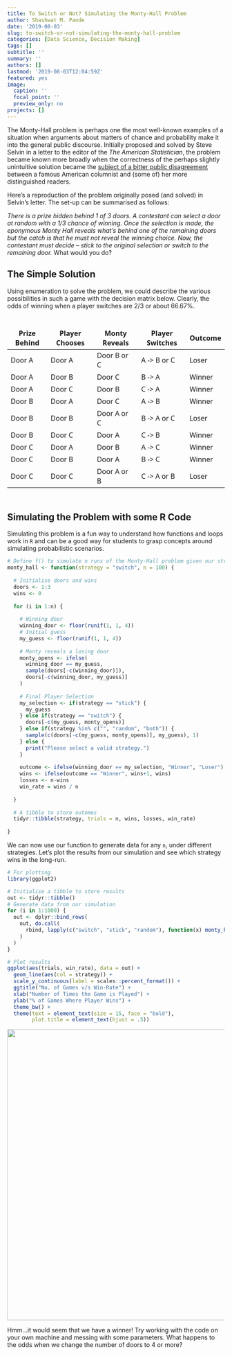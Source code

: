 ```yaml
---
title: To Switch or Not? Simulating the Monty-Hall Problem
author: Shashwat M. Pande
date: '2019-08-03'
slug: to-switch-or-not-simulating-the-monty-hall-problem
categories: [Data Science, Decision Making]
tags: []
subtitle: ''
summary: ''
authors: []
lastmod: '2019-08-03T12:04:59Z'
featured: yes
image:
  caption: ''
  focal_point: ''
  preview_only: no
projects: []
---
```


The Monty-Hall problem is perhaps one the most well-known examples of a situation when arguments about matters of chance and probability make it into the general public discourse. Initially proposed and solved by Steve Selvin in a letter to the editor of the *The American Statistician*, the problem became known more broadly when the correctness of the perhaps slightly unintuitive solution became the [subject of a bitter public disagreement](https://web.archive.org/web/20130121183432/http://marilynvossavant.com/game-show-problem/) between a famous American columnist and (some of) her more distinguished readers.

Here’s a reproduction of the problem originally posed (and solved) in Selvin’s letter. The set-up can be summarised as follows:

*There is a prize hidden behind 1 of 3 doors. A contestant can select a door at random with a 1/3 chance of winning. Once the selection is made, the eponymous Monty Hall reveals what’s behind one of the remaining doors but the catch is that he must not reveal the winning choice. Now, the contestant must decide – stick to the original selection or switch to the remaining door.* What would you do?

## The Simple Solution

Using enumeration to solve the problem, we could describe the various possibilities in such a game with the decision matrix below. Clearly, the odds of winning when a player switches are 2/3 or about 66.67%.

<div id="fsigubnphz" style="padding-left:0px;padding-right:0px;padding-top:10px;padding-bottom:10px;overflow-x:auto;overflow-y:auto;width:auto;height:auto;">
<style>@import url("https://fonts.googleapis.com/css2?family=Chivo:ital,wght@0,100;0,200;0,300;0,400;0,500;0,600;0,700;0,800;0,900;1,100;1,200;1,300;1,400;1,500;1,600;1,700;1,800;1,900&display=swap");
#fsigubnphz table {
  font-family: Chivo, system-ui, 'Segoe UI', Roboto, Helvetica, Arial, sans-serif, 'Apple Color Emoji', 'Segoe UI Emoji', 'Segoe UI Symbol', 'Noto Color Emoji';
  -webkit-font-smoothing: antialiased;
  -moz-osx-font-smoothing: grayscale;
}
&#10;#fsigubnphz thead, #fsigubnphz tbody, #fsigubnphz tfoot, #fsigubnphz tr, #fsigubnphz td, #fsigubnphz th {
  border-style: none;
}
&#10;#fsigubnphz p {
  margin: 0;
  padding: 0;
}
&#10;#fsigubnphz .gt_table {
  display: table;
  border-collapse: collapse;
  line-height: normal;
  margin-left: auto;
  margin-right: auto;
  color: #333333;
  font-size: 16px;
  font-weight: 300;
  font-style: normal;
  background-color: #FFFFFF;
  width: auto;
  border-top-style: none;
  border-top-width: 3px;
  border-top-color: #A8A8A8;
  border-right-style: none;
  border-right-width: 2px;
  border-right-color: #D3D3D3;
  border-bottom-style: none;
  border-bottom-width: 2px;
  border-bottom-color: #A8A8A8;
  border-left-style: none;
  border-left-width: 2px;
  border-left-color: #D3D3D3;
}
&#10;#fsigubnphz .gt_caption {
  padding-top: 4px;
  padding-bottom: 4px;
}
&#10;#fsigubnphz .gt_title {
  color: #333333;
  font-size: 125%;
  font-weight: initial;
  padding-top: 4px;
  padding-bottom: 4px;
  padding-left: 5px;
  padding-right: 5px;
  border-bottom-color: #FFFFFF;
  border-bottom-width: 0;
}
&#10;#fsigubnphz .gt_subtitle {
  color: #333333;
  font-size: 85%;
  font-weight: initial;
  padding-top: 3px;
  padding-bottom: 5px;
  padding-left: 5px;
  padding-right: 5px;
  border-top-color: #FFFFFF;
  border-top-width: 0;
}
&#10;#fsigubnphz .gt_heading {
  background-color: #FFFFFF;
  text-align: left;
  border-bottom-color: #FFFFFF;
  border-left-style: none;
  border-left-width: 1px;
  border-left-color: #D3D3D3;
  border-right-style: none;
  border-right-width: 1px;
  border-right-color: #D3D3D3;
}
&#10;#fsigubnphz .gt_bottom_border {
  border-bottom-style: none;
  border-bottom-width: 2px;
  border-bottom-color: #D3D3D3;
}
&#10;#fsigubnphz .gt_col_headings {
  border-top-style: none;
  border-top-width: 2px;
  border-top-color: #D3D3D3;
  border-bottom-style: solid;
  border-bottom-width: 2px;
  border-bottom-color: #000000;
  border-left-style: none;
  border-left-width: 1px;
  border-left-color: #D3D3D3;
  border-right-style: none;
  border-right-width: 1px;
  border-right-color: #D3D3D3;
}
&#10;#fsigubnphz .gt_col_heading {
  color: #333333;
  background-color: #FFFFFF;
  font-size: 80%;
  font-weight: normal;
  text-transform: uppercase;
  border-left-style: none;
  border-left-width: 1px;
  border-left-color: #D3D3D3;
  border-right-style: none;
  border-right-width: 1px;
  border-right-color: #D3D3D3;
  vertical-align: bottom;
  padding-top: 5px;
  padding-bottom: 6px;
  padding-left: 5px;
  padding-right: 5px;
  overflow-x: hidden;
}
&#10;#fsigubnphz .gt_column_spanner_outer {
  color: #333333;
  background-color: #FFFFFF;
  font-size: 80%;
  font-weight: normal;
  text-transform: uppercase;
  padding-top: 0;
  padding-bottom: 0;
  padding-left: 4px;
  padding-right: 4px;
}
&#10;#fsigubnphz .gt_column_spanner_outer:first-child {
  padding-left: 0;
}
&#10;#fsigubnphz .gt_column_spanner_outer:last-child {
  padding-right: 0;
}
&#10;#fsigubnphz .gt_column_spanner {
  border-bottom-style: solid;
  border-bottom-width: 2px;
  border-bottom-color: #000000;
  vertical-align: bottom;
  padding-top: 5px;
  padding-bottom: 5px;
  overflow-x: hidden;
  display: inline-block;
  width: 100%;
}
&#10;#fsigubnphz .gt_spanner_row {
  border-bottom-style: hidden;
}
&#10;#fsigubnphz .gt_group_heading {
  padding-top: 8px;
  padding-bottom: 8px;
  padding-left: 5px;
  padding-right: 5px;
  color: #333333;
  background-color: #FFFFFF;
  font-size: 80%;
  font-weight: bolder;
  text-transform: uppercase;
  border-top-style: none;
  border-top-width: 2px;
  border-top-color: #000000;
  border-bottom-style: solid;
  border-bottom-width: 1px;
  border-bottom-color: #FFFFFF;
  border-left-style: none;
  border-left-width: 1px;
  border-left-color: #D3D3D3;
  border-right-style: none;
  border-right-width: 1px;
  border-right-color: #D3D3D3;
  vertical-align: middle;
  text-align: left;
}
&#10;#fsigubnphz .gt_empty_group_heading {
  padding: 0.5px;
  color: #333333;
  background-color: #FFFFFF;
  font-size: 80%;
  font-weight: bolder;
  border-top-style: none;
  border-top-width: 2px;
  border-top-color: #000000;
  border-bottom-style: solid;
  border-bottom-width: 1px;
  border-bottom-color: #FFFFFF;
  vertical-align: middle;
}
&#10;#fsigubnphz .gt_from_md > :first-child {
  margin-top: 0;
}
&#10;#fsigubnphz .gt_from_md > :last-child {
  margin-bottom: 0;
}
&#10;#fsigubnphz .gt_row {
  padding-top: 3px;
  padding-bottom: 3px;
  padding-left: 5px;
  padding-right: 5px;
  margin: 10px;
  border-top-style: solid;
  border-top-width: 1px;
  border-top-color: #D3D3D3;
  border-left-style: none;
  border-left-width: 1px;
  border-left-color: #D3D3D3;
  border-right-style: none;
  border-right-width: 1px;
  border-right-color: #D3D3D3;
  vertical-align: middle;
  overflow-x: hidden;
}
&#10;#fsigubnphz .gt_stub {
  color: #333333;
  background-color: #FFFFFF;
  font-size: 80%;
  font-weight: bolder;
  text-transform: uppercase;
  border-right-style: solid;
  border-right-width: 0px;
  border-right-color: #FFFFFF;
  padding-left: 5px;
  padding-right: 5px;
}
&#10;#fsigubnphz .gt_stub_row_group {
  color: #333333;
  background-color: #FFFFFF;
  font-size: 100%;
  font-weight: initial;
  text-transform: inherit;
  border-right-style: solid;
  border-right-width: 2px;
  border-right-color: #D3D3D3;
  padding-left: 5px;
  padding-right: 5px;
  vertical-align: top;
}
&#10;#fsigubnphz .gt_row_group_first td {
  border-top-width: 2px;
}
&#10;#fsigubnphz .gt_row_group_first th {
  border-top-width: 2px;
}
&#10;#fsigubnphz .gt_summary_row {
  color: #333333;
  background-color: #FFFFFF;
  text-transform: inherit;
  padding-top: 8px;
  padding-bottom: 8px;
  padding-left: 5px;
  padding-right: 5px;
}
&#10;#fsigubnphz .gt_first_summary_row {
  border-top-style: solid;
  border-top-color: #D3D3D3;
}
&#10;#fsigubnphz .gt_first_summary_row.thick {
  border-top-width: 2px;
}
&#10;#fsigubnphz .gt_last_summary_row {
  padding-top: 8px;
  padding-bottom: 8px;
  padding-left: 5px;
  padding-right: 5px;
  border-bottom-style: solid;
  border-bottom-width: 2px;
  border-bottom-color: #D3D3D3;
}
&#10;#fsigubnphz .gt_grand_summary_row {
  color: #333333;
  background-color: #FFFFFF;
  text-transform: inherit;
  padding-top: 8px;
  padding-bottom: 8px;
  padding-left: 5px;
  padding-right: 5px;
}
&#10;#fsigubnphz .gt_first_grand_summary_row {
  padding-top: 8px;
  padding-bottom: 8px;
  padding-left: 5px;
  padding-right: 5px;
  border-top-style: double;
  border-top-width: 6px;
  border-top-color: #D3D3D3;
}
&#10;#fsigubnphz .gt_last_grand_summary_row_top {
  padding-top: 8px;
  padding-bottom: 8px;
  padding-left: 5px;
  padding-right: 5px;
  border-bottom-style: double;
  border-bottom-width: 6px;
  border-bottom-color: #D3D3D3;
}
&#10;#fsigubnphz .gt_striped {
  background-color: rgba(128, 128, 128, 0.05);
}
&#10;#fsigubnphz .gt_table_body {
  border-top-style: solid;
  border-top-width: 2px;
  border-top-color: #D3D3D3;
  border-bottom-style: solid;
  border-bottom-width: 2px;
  border-bottom-color: #D3D3D3;
}
&#10;#fsigubnphz .gt_footnotes {
  color: #333333;
  background-color: #FFFFFF;
  border-bottom-style: none;
  border-bottom-width: 2px;
  border-bottom-color: #D3D3D3;
  border-left-style: none;
  border-left-width: 2px;
  border-left-color: #D3D3D3;
  border-right-style: none;
  border-right-width: 2px;
  border-right-color: #D3D3D3;
}
&#10;#fsigubnphz .gt_footnote {
  margin: 0px;
  font-size: 90%;
  padding-top: 4px;
  padding-bottom: 4px;
  padding-left: 5px;
  padding-right: 5px;
}
&#10;#fsigubnphz .gt_sourcenotes {
  color: #333333;
  background-color: #FFFFFF;
  border-bottom-style: none;
  border-bottom-width: 2px;
  border-bottom-color: #D3D3D3;
  border-left-style: none;
  border-left-width: 2px;
  border-left-color: #D3D3D3;
  border-right-style: none;
  border-right-width: 2px;
  border-right-color: #D3D3D3;
}
&#10;#fsigubnphz .gt_sourcenote {
  font-size: 12px;
  padding-top: 4px;
  padding-bottom: 4px;
  padding-left: 5px;
  padding-right: 5px;
}
&#10;#fsigubnphz .gt_left {
  text-align: left;
}
&#10;#fsigubnphz .gt_center {
  text-align: center;
}
&#10;#fsigubnphz .gt_right {
  text-align: right;
  font-variant-numeric: tabular-nums;
}
&#10;#fsigubnphz .gt_font_normal {
  font-weight: normal;
}
&#10;#fsigubnphz .gt_font_bold {
  font-weight: bold;
}
&#10;#fsigubnphz .gt_font_italic {
  font-style: italic;
}
&#10;#fsigubnphz .gt_super {
  font-size: 65%;
}
&#10;#fsigubnphz .gt_footnote_marks {
  font-size: 75%;
  vertical-align: 0.4em;
  position: initial;
}
&#10;#fsigubnphz .gt_asterisk {
  font-size: 100%;
  vertical-align: 0;
}
&#10;#fsigubnphz .gt_indent_1 {
  text-indent: 5px;
}
&#10;#fsigubnphz .gt_indent_2 {
  text-indent: 10px;
}
&#10;#fsigubnphz .gt_indent_3 {
  text-indent: 15px;
}
&#10;#fsigubnphz .gt_indent_4 {
  text-indent: 20px;
}
&#10;#fsigubnphz .gt_indent_5 {
  text-indent: 25px;
}
&#10;tbody tr:last-child {
  border-bottom: 2px solid #ffffff00;
}
</style>
<table class="gt_table" data-quarto-disable-processing="false" data-quarto-bootstrap="false">
  <thead>
    &#10;    <tr class="gt_col_headings">
      <th class="gt_col_heading gt_columns_bottom_border gt_left" rowspan="1" colspan="1" style="border-top-width: 0px; border-top-style: solid; border-top-color: black;" scope="col" id="Prize Behind">Prize Behind</th>
      <th class="gt_col_heading gt_columns_bottom_border gt_left" rowspan="1" colspan="1" style="border-top-width: 0px; border-top-style: solid; border-top-color: black;" scope="col" id="Player Chooses">Player Chooses</th>
      <th class="gt_col_heading gt_columns_bottom_border gt_left" rowspan="1" colspan="1" style="border-top-width: 0px; border-top-style: solid; border-top-color: black;" scope="col" id="Monty Reveals">Monty Reveals</th>
      <th class="gt_col_heading gt_columns_bottom_border gt_left" rowspan="1" colspan="1" style="border-top-width: 0px; border-top-style: solid; border-top-color: black;" scope="col" id="Player Switches">Player Switches</th>
      <th class="gt_col_heading gt_columns_bottom_border gt_left" rowspan="1" colspan="1" style="border-top-width: 0px; border-top-style: solid; border-top-color: black;" scope="col" id="Outcome">Outcome</th>
    </tr>
  </thead>
  <tbody class="gt_table_body">
    <tr><td headers="Prize Behind" class="gt_row gt_left">Door A</td>
<td headers="Player Chooses" class="gt_row gt_left">Door A</td>
<td headers="Monty Reveals" class="gt_row gt_left">Door B or C</td>
<td headers="Player Switches" class="gt_row gt_left">A -&gt; B or C</td>
<td headers="Outcome" class="gt_row gt_left">Loser</td></tr>
    <tr><td headers="Prize Behind" class="gt_row gt_left">Door A</td>
<td headers="Player Chooses" class="gt_row gt_left">Door B</td>
<td headers="Monty Reveals" class="gt_row gt_left">Door C</td>
<td headers="Player Switches" class="gt_row gt_left">B -&gt; A</td>
<td headers="Outcome" class="gt_row gt_left">Winner</td></tr>
    <tr><td headers="Prize Behind" class="gt_row gt_left">Door A</td>
<td headers="Player Chooses" class="gt_row gt_left">Door C</td>
<td headers="Monty Reveals" class="gt_row gt_left">Door B</td>
<td headers="Player Switches" class="gt_row gt_left">C -&gt; A</td>
<td headers="Outcome" class="gt_row gt_left">Winner</td></tr>
    <tr><td headers="Prize Behind" class="gt_row gt_left">Door B</td>
<td headers="Player Chooses" class="gt_row gt_left">Door A</td>
<td headers="Monty Reveals" class="gt_row gt_left">Door C</td>
<td headers="Player Switches" class="gt_row gt_left">A -&gt; B</td>
<td headers="Outcome" class="gt_row gt_left">Winner</td></tr>
    <tr><td headers="Prize Behind" class="gt_row gt_left">Door B</td>
<td headers="Player Chooses" class="gt_row gt_left">Door B</td>
<td headers="Monty Reveals" class="gt_row gt_left">Door A or C</td>
<td headers="Player Switches" class="gt_row gt_left">B -&gt; A or C</td>
<td headers="Outcome" class="gt_row gt_left">Loser</td></tr>
    <tr><td headers="Prize Behind" class="gt_row gt_left">Door B</td>
<td headers="Player Chooses" class="gt_row gt_left">Door C</td>
<td headers="Monty Reveals" class="gt_row gt_left">Door A</td>
<td headers="Player Switches" class="gt_row gt_left">C -&gt; B</td>
<td headers="Outcome" class="gt_row gt_left">Winner</td></tr>
    <tr><td headers="Prize Behind" class="gt_row gt_left">Door C</td>
<td headers="Player Chooses" class="gt_row gt_left">Door A</td>
<td headers="Monty Reveals" class="gt_row gt_left">Door B</td>
<td headers="Player Switches" class="gt_row gt_left">A -&gt; C</td>
<td headers="Outcome" class="gt_row gt_left">Winner</td></tr>
    <tr><td headers="Prize Behind" class="gt_row gt_left">Door C</td>
<td headers="Player Chooses" class="gt_row gt_left">Door B</td>
<td headers="Monty Reveals" class="gt_row gt_left">Door A</td>
<td headers="Player Switches" class="gt_row gt_left">B -&gt; C</td>
<td headers="Outcome" class="gt_row gt_left">Winner</td></tr>
    <tr><td headers="Prize Behind" class="gt_row gt_left">Door C</td>
<td headers="Player Chooses" class="gt_row gt_left">Door C</td>
<td headers="Monty Reveals" class="gt_row gt_left">Door A or B</td>
<td headers="Player Switches" class="gt_row gt_left">C -&gt; A or B</td>
<td headers="Outcome" class="gt_row gt_left">Loser</td></tr>
  </tbody>
  &#10;  
</table>
</div>

## Simulating the Problem with some R Code

Simulating this problem is a fun way to understand how functions and loops work in `R` and can be a good way for students to grasp concepts around simulating probabilistic scenarios.

``` r
# Define f() to simulate n runs of the Monty-Hall problem given our strategy
monty_hall <- function(strategy = "switch", n = 100) {
  
  # Initialise doors and wins
  doors <- 1:3
  wins <- 0
  
  for (i in 1:n) {
    
    # Winning door
    winning_door <- floor(runif(1, 1, 4))
    # Initial guess
    my_guess <- floor(runif(1, 1, 4))
    
    # Monty reveals a losing door
    monty_opens <- ifelse(
      winning_door == my_guess,
      sample(doors[-c(winning_door)]),
      doors[-c(winning_door, my_guess)]
    )
    
    # Final Player Selection
    my_selection <- if(strategy == "stick") {
      my_guess
    } else if(strategy == "switch") {
      doors[-c(my_guess, monty_opens)]
    } else if(strategy %in% c("", "random", "both")) {
      sample(c(doors[-c(my_guess, monty_opens)], my_guess), 1)
    } else {
      print("Please select a valid strategy.")
    }
    
    outcome <- ifelse(winning_door == my_selection, "Winner", "Loser")
    wins <- ifelse(outcome == "Winner", wins+1, wins)
    losses <- n-wins
    win_rate = wins / n
    
  }
  
  # A tibble to store outomes
  tidyr::tibble(strategy, trials = n, wins, losses, win_rate)
  
}
```

We can now use our function to generate data for any `n`, under different strategies. Let’s plot the results from our simulation and see which strategy wins in the long-run.

``` r
# For plotting
library(ggplot2)

# Initialise a tibble to store results
out <- tidyr::tibble()
# Generate data from our simulation
for (i in 1:1000) {
  out <- dplyr::bind_rows(
    out, do.call(
      rbind, lapply(c("switch", "stick", "random"), function(x) monty_hall(x, n = i))
    ) 
  )
}

# Plot results
ggplot(aes(trials, win_rate), data = out) + 
  geom_line(aes(col = strategy)) +
  scale_y_continuous(label = scales::percent_format()) +
  ggtitle("No. of Games v/s Win-Rate") +
  xlab("Number of Times the Game is Played") +
  ylab("% of Games Where Player Wins") +
  theme_bw() +
  theme(text = element_text(size = 15, face = "bold"),
        plot.title = element_text(hjust = .5))
```

<img src="{{< blogdown/postref >}}index_files/figure-html/unnamed-chunk-3-1.png" width="672" />

Hmm…it would seem that we have a winner! Try working with the code on your own machine and messing with some parameters. What happens to the odds when we change the number of doors to 4 or more?
